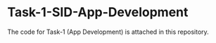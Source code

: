 # Task-1-SID-App-Development

The code for Task-1 (App Development) is attached in this repository.
